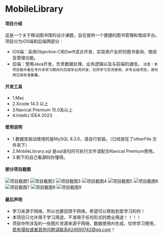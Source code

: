 # MobileLibrary

#### 项目介绍
这是一个关于移动图书馆的设计课题，旨在提供一个便捷的图书管理和借阅平台。项目分为iOS端和后端两部分：
 - iOS端：采用Objective-C和Swift混合开发，实现用户友好的图书查询、借阅及管理功能。
 - 后端：使用Java开发，负责数据处理、业务逻辑以及与前端的通信。
`注意：本项目是作者在专升本学习期间为完成学业而开发，仅供学习交流使用，非专业级项目，请勿用过高标准衡量。`

#### 开发工具
- 1.Mac  
- 2.Xcode 14.3 以上
- 3.Navicat Premium 15.0及以上
- 4.IntelliJ IDEA 2023

#### 使用说明
- 1.数据库驱动使用的是MySQL 8.3.0，请自行安装。（已经放在了otherFile 文件夹下）
- 2.MobileLibrary.sql 是sql语句的可执行文件请配合Navicat Premium使用。
- 3.剩下的自己看源码你懂得。
#### 部分项目截图
  ![项目截图1](https://github.com/624990742/MobileLibrary/blob/main/ScreenShot/1.png)
  ![项目截图2](https://github.com/624990742/MobileLibrary/blob/main/ScreenShot/2.png)
  ![项目截图3](https://github.com/624990742/MobileLibrary/blob/main/ScreenShot/3.png)
  ![项目截图4](https://github.com/624990742/MobileLibrary/blob/main/ScreenShot/4.png)
  ![项目截图5](https://github.com/624990742/MobileLibrary/blob/main/ScreenShot/5.png)
  ![项目截图6](https://github.com/624990742/MobileLibrary/blob/main/ScreenShot/6.png)
  ![项目截图7](https://github.com/624990742/MobileLibrary/blob/main/ScreenShot/7.png)
  ![项目截图8](https://github.com/624990742/MobileLibrary/blob/main/ScreenShot/8.png)
  ![项目截图9](https://github.com/624990742/MobileLibrary/blob/main/ScreenShot/9.png)
  
#### 最后声明

- 学习来源于网络，所以也要回馈于网络，希望可以帮助到爱学习的你！
- 本项目只允许用于学习用途，不准用于任何形式的商业用途！！！！
- 项目中所涉及的一些图片资源来源于网络，数据使用AI生成，仅供学习使用，若有侵权或者其他问题请联系624990742@qq.com！


